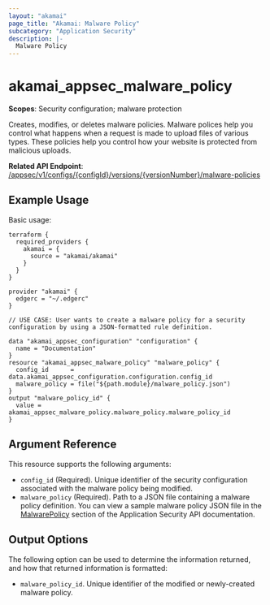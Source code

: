 ```yaml
---
layout: "akamai"
page_title: "Akamai: Malware Policy"
subcategory: "Application Security"
description: |-
  Malware Policy
---
```


# akamai_appsec_malware_policy

**Scopes**: Security configuration; malware protection

Creates, modifies, or deletes malware policies. Malware polices help you control what happens when a request is made to upload files of various types. These policies help you control how your website is protected from malicious uploads.

**Related API Endpoint**: [/appsec/v1/configs/{configId}/versions/{versionNumber}/malware-policies](https://techdocs.akamai.com/application-security/reference/post-malware-policies)

## Example Usage

Basic usage:

```
terraform {
  required_providers {
    akamai = {
      source = "akamai/akamai"
    }
  }
}

provider "akamai" {
  edgerc = "~/.edgerc"
}

// USE CASE: User wants to create a malware policy for a security configuration by using a JSON-formatted rule definition.

data "akamai_appsec_configuration" "configuration" {
  name = "Documentation"
}
resource "akamai_appsec_malware_policy" "malware_policy" {
  config_id      = data.akamai_appsec_configuration.configuration.config_id
  malware_policy = file("${path.module}/malware_policy.json")
}
output "malware_policy_id" {
  value = akamai_appsec_malware_policy.malware_policy.malware_policy_id
}
```

## Argument Reference

This resource supports the following arguments:

- `config_id` (Required). Unique identifier of the security configuration associated with the malware policy being modified.
- `malware_policy` (Required). Path to a JSON file containing a malware policy definition. You can view a sample malware policy JSON file in the [MalwarePolicy](https://developer.akamai.com/api/cloud_security/application_security/v1.html#malwarepolicy) section of the Application Security API documentation.

## Output Options

The following option can be used to determine the information returned, and how that returned information is formatted:

- `malware_policy_id`. Unique identifier of the modified or newly-created malware policy.

